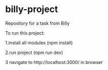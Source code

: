 # billy-project
Repository for a task from Billy

To run this project:

1.install all modules (npm install)

2.run project (npm run dev)

3 navigate to http://localhost:3000/ in browser
